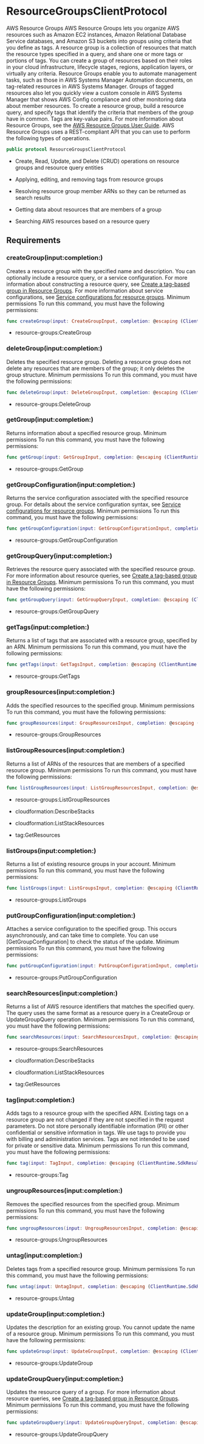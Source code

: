 # ResourceGroupsClientProtocol

AWS Resource Groups AWS Resource Groups lets you organize AWS resources such as Amazon EC2 instances, Amazon Relational Database Service databases, and Amazon S3 buckets into groups using criteria that you define as tags. A resource group is a collection of resources that match the resource types specified in a query, and share one or more tags or portions of tags. You can create a group of resources based on their roles in your cloud infrastructure, lifecycle stages, regions, application layers, or virtually any criteria. Resource Groups enable you to automate management tasks, such as those in AWS Systems Manager Automation documents, on tag-related resources in AWS Systems Manager. Groups of tagged resources also let you quickly view a custom console in AWS Systems Manager that shows AWS Config compliance and other monitoring data about member resources. To create a resource group, build a resource query, and specify tags that identify the criteria that members of the group have in common. Tags are key-value pairs. For more information about Resource Groups, see the [AWS Resource Groups User Guide](https://docs.aws.amazon.com/ARG/latest/userguide/welcome.html). AWS Resource Groups uses a REST-compliant API that you can use to perform the following types of operations.

``` swift
public protocol ResourceGroupsClientProtocol 
```

  - Create, Read, Update, and Delete (CRUD) operations on resource groups and resource query entities

  - Applying, editing, and removing tags from resource groups

  - Resolving resource group member ARNs so they can be returned as search results

  - Getting data about resources that are members of a group

  - Searching AWS resources based on a resource query

## Requirements

### createGroup(input:completion:)

Creates a resource group with the specified name and description. You can optionally include a resource query, or a service configuration. For more information about constructing a resource query, see [Create a tag-based group in Resource Groups](https://docs.aws.amazon.com/ARG/latest/userguide/gettingstarted-query.html#gettingstarted-query-cli-tag). For more information about service configurations, see [Service configurations for resource groups](https://docs.aws.amazon.com/ARG/latest/APIReference/about-slg.html). Minimum permissions To run this command, you must have the following permissions:

``` swift
func createGroup(input: CreateGroupInput, completion: @escaping (ClientRuntime.SdkResult<CreateGroupOutputResponse, CreateGroupOutputError>) -> Void)
```

  - resource-groups:CreateGroup

### deleteGroup(input:completion:)

Deletes the specified resource group. Deleting a resource group does not delete any resources that are members of the group; it only deletes the group structure. Minimum permissions To run this command, you must have the following permissions:

``` swift
func deleteGroup(input: DeleteGroupInput, completion: @escaping (ClientRuntime.SdkResult<DeleteGroupOutputResponse, DeleteGroupOutputError>) -> Void)
```

  - resource-groups:DeleteGroup

### getGroup(input:completion:)

Returns information about a specified resource group. Minimum permissions To run this command, you must have the following permissions:

``` swift
func getGroup(input: GetGroupInput, completion: @escaping (ClientRuntime.SdkResult<GetGroupOutputResponse, GetGroupOutputError>) -> Void)
```

  - resource-groups:GetGroup

### getGroupConfiguration(input:completion:)

Returns the service configuration associated with the specified resource group. For details about the service configuration syntax, see [Service configurations for resource groups](https://docs.aws.amazon.com/ARG/latest/APIReference/about-slg.html). Minimum permissions To run this command, you must have the following permissions:

``` swift
func getGroupConfiguration(input: GetGroupConfigurationInput, completion: @escaping (ClientRuntime.SdkResult<GetGroupConfigurationOutputResponse, GetGroupConfigurationOutputError>) -> Void)
```

  - resource-groups:GetGroupConfiguration

### getGroupQuery(input:completion:)

Retrieves the resource query associated with the specified resource group. For more information about resource queries, see [Create a tag-based group in Resource Groups](https://docs.aws.amazon.com/ARG/latest/userguide/gettingstarted-query.html#gettingstarted-query-cli-tag). Minimum permissions To run this command, you must have the following permissions:

``` swift
func getGroupQuery(input: GetGroupQueryInput, completion: @escaping (ClientRuntime.SdkResult<GetGroupQueryOutputResponse, GetGroupQueryOutputError>) -> Void)
```

  - resource-groups:GetGroupQuery

### getTags(input:completion:)

Returns a list of tags that are associated with a resource group, specified by an ARN. Minimum permissions To run this command, you must have the following permissions:

``` swift
func getTags(input: GetTagsInput, completion: @escaping (ClientRuntime.SdkResult<GetTagsOutputResponse, GetTagsOutputError>) -> Void)
```

  - resource-groups:GetTags

### groupResources(input:completion:)

Adds the specified resources to the specified group. Minimum permissions To run this command, you must have the following permissions:

``` swift
func groupResources(input: GroupResourcesInput, completion: @escaping (ClientRuntime.SdkResult<GroupResourcesOutputResponse, GroupResourcesOutputError>) -> Void)
```

  - resource-groups:GroupResources

### listGroupResources(input:completion:)

Returns a list of ARNs of the resources that are members of a specified resource group. Minimum permissions To run this command, you must have the following permissions:

``` swift
func listGroupResources(input: ListGroupResourcesInput, completion: @escaping (ClientRuntime.SdkResult<ListGroupResourcesOutputResponse, ListGroupResourcesOutputError>) -> Void)
```

  - resource-groups:ListGroupResources

  - cloudformation:DescribeStacks

  - cloudformation:ListStackResources

  - tag:GetResources

### listGroups(input:completion:)

Returns a list of existing resource groups in your account. Minimum permissions To run this command, you must have the following permissions:

``` swift
func listGroups(input: ListGroupsInput, completion: @escaping (ClientRuntime.SdkResult<ListGroupsOutputResponse, ListGroupsOutputError>) -> Void)
```

  - resource-groups:ListGroups

### putGroupConfiguration(input:completion:)

Attaches a service configuration to the specified group. This occurs asynchronously, and can take time to complete. You can use \[GetGroupConfiguration\] to check the status of the update. Minimum permissions To run this command, you must have the following permissions:

``` swift
func putGroupConfiguration(input: PutGroupConfigurationInput, completion: @escaping (ClientRuntime.SdkResult<PutGroupConfigurationOutputResponse, PutGroupConfigurationOutputError>) -> Void)
```

  - resource-groups:PutGroupConfiguration

### searchResources(input:completion:)

Returns a list of AWS resource identifiers that matches the specified query. The query uses the same format as a resource query in a CreateGroup or UpdateGroupQuery operation. Minimum permissions To run this command, you must have the following permissions:

``` swift
func searchResources(input: SearchResourcesInput, completion: @escaping (ClientRuntime.SdkResult<SearchResourcesOutputResponse, SearchResourcesOutputError>) -> Void)
```

  - resource-groups:SearchResources

  - cloudformation:DescribeStacks

  - cloudformation:ListStackResources

  - tag:GetResources

### tag(input:completion:)

Adds tags to a resource group with the specified ARN. Existing tags on a resource group are not changed if they are not specified in the request parameters. Do not store personally identifiable information (PII) or other confidential or sensitive information in tags. We use tags to provide you with billing and administration services. Tags are not intended to be used for private or sensitive data. Minimum permissions To run this command, you must have the following permissions:

``` swift
func tag(input: TagInput, completion: @escaping (ClientRuntime.SdkResult<TagOutputResponse, TagOutputError>) -> Void)
```

  - resource-groups:Tag

### ungroupResources(input:completion:)

Removes the specified resources from the specified group. Minimum permissions To run this command, you must have the following permissions:

``` swift
func ungroupResources(input: UngroupResourcesInput, completion: @escaping (ClientRuntime.SdkResult<UngroupResourcesOutputResponse, UngroupResourcesOutputError>) -> Void)
```

  - resource-groups:UngroupResources

### untag(input:completion:)

Deletes tags from a specified resource group. Minimum permissions To run this command, you must have the following permissions:

``` swift
func untag(input: UntagInput, completion: @escaping (ClientRuntime.SdkResult<UntagOutputResponse, UntagOutputError>) -> Void)
```

  - resource-groups:Untag

### updateGroup(input:completion:)

Updates the description for an existing group. You cannot update the name of a resource group. Minimum permissions To run this command, you must have the following permissions:

``` swift
func updateGroup(input: UpdateGroupInput, completion: @escaping (ClientRuntime.SdkResult<UpdateGroupOutputResponse, UpdateGroupOutputError>) -> Void)
```

  - resource-groups:UpdateGroup

### updateGroupQuery(input:completion:)

Updates the resource query of a group. For more information about resource queries, see [Create a tag-based group in Resource Groups](https://docs.aws.amazon.com/ARG/latest/userguide/gettingstarted-query.html#gettingstarted-query-cli-tag). Minimum permissions To run this command, you must have the following permissions:

``` swift
func updateGroupQuery(input: UpdateGroupQueryInput, completion: @escaping (ClientRuntime.SdkResult<UpdateGroupQueryOutputResponse, UpdateGroupQueryOutputError>) -> Void)
```

  - resource-groups:UpdateGroupQuery
